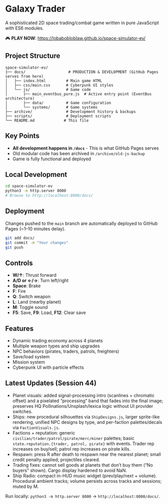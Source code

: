 # Galaxy Trader

A sophisticated 2D space trading/combat game written in pure JavaScript with ES6 modules.

🎮 **PLAY NOW**: https://lobabobloblaw.github.io/space-simulator-ev/

## Project Structure

```
space-simulator-ev/
├── docs/                   # PRODUCTION & DEVELOPMENT (GitHub Pages serves from here)
│   ├── index.html         # Main game HTML
│   ├── css/main.css       # Cyberpunk UI styles
│   └── js/                # Game code
│       ├── main_eventbus_pure.js  # Active entry point (EventBus architecture)
│       ├── data/          # Game configuration
│       └── systems/       # Game systems
├── archive/               # Development history & backups
├── scripts/               # Deployment scripts
└── README.md             # This file
```

## Key Points

- **All development happens in `/docs`** - This is what GitHub Pages serves
- Old modular code has been archived in `/archive/old-js-backup`
- Game is fully functional and deployed

## Local Development

```bash
cd space-simulator-ev
python3 -m http.server 8000
# Browse to http://localhost:8000/docs/
```

## Deployment

Changes pushed to the `main` branch are automatically deployed to GitHub Pages (~1–10 minutes delay).

```bash
git add docs/
git commit -m "Your changes"
git push
```

## Controls

- **W/↑**: Thrust forward
- **A/D or ←/→**: Turn left/right
- **Space**: Brake
- **F**: Fire
- **Q**: Switch weapon
- **L**: Land (nearby planet)
- **M**: Toggle sound
- **F5**: Save, **F9**: Load, **F12**: Clear save

## Features

- Dynamic trading economy across 4 planets
- Multiple weapon types and ship upgrades
- NPC behaviors (pirates, traders, patrols, freighters)
- Save/load system
- Mission system
- Cyberpunk UI with particle effects

## Latest Updates (Session 44)

- Planet visuals: added signal-processing intro (scanlines + chromatic offset) and a pixelated “processing” band that fades into the final image; preserves HQ Pollinations/Unsplash/lexica logic without UI provider switches.
- Ships: new procedural silhouettes via `ShipDesigns.js`, larger sprite-like rendering, unified NPC designs by type, and per-faction palettes/decals via `FactionVisuals.js`.
- Factions + reputation: generic `civilian/trader/patrol/pirate/merc/miner` palettes; basic `state.reputation.{trader, patrol, pirate}` with events. Trader rep increases on buy/sell; patrol rep increases on pirate kills.
- Respawn: press R after death to respawn near the nearest planet; small credit penalty applied; projectiles cleared.
- Trading fixes: cannot sell goods at planets that don’t buy them (“No buyers” shown). Cargo display hardened to avoid NaN.
- Ship Radio: compact in-HUD music widget (prev/play/next + volume). Procedural ambient tracks; volume persists across tracks and sessions; muted by M.

Run locally: `python3 -m http.server 8000` → `http://localhost:8000/docs/`.
